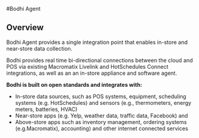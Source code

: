 #Bodhi Agent

## Overview
Bodhi Agent provides a single integration point that enables in-store and near-store data collection.


Bodhi provides real time bi-directional connections between the cloud and POS via
existing Macromatix Livelink and HotSchedules Connect integrations, as well as an
an in-store appliance and software agent.

**Bodhi is built on open standards and integrates with:**

* In-store data sources, such as POS systems, equipment, scheduling systems (e.g. HotSchedules) and sensors (e.g., thermometers, energy meters, batteries, HVAC)  
* Near-store apps (e.g. Yelp, weather data, traffic data, Facebook) and  
* Above-store apps such as inventory management, ordering systems (e.g.Macromatix), accounting) and other internet connected services  



